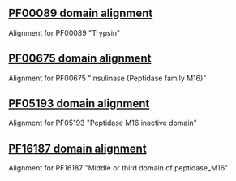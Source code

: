## [PF00089 domain alignment](http://itol.embl.de/tree/130235245774081511372505)
Alignment for PF00089 "Trypsin"

## [PF00675 domain alignment](http://itol.embl.de/tree/1302352457157071511373676)
Alignment for PF00675 "Insulinase (Peptidase family M16)"

## [PF05193 domain alignment](http://itol.embl.de/tree/1302352457229491511374512)
Alignment for PF05193 "Peptidase M16 inactive domain"

## [PF16187 domain alignment](http://itol.embl.de/tree/1302352457412821511380419)
Alignment for PF16187 "Middle or third domain of peptidase_M16"
